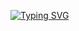 [![Typing SVG](https://readme-typing-svg.demolab.com?font=Fira+Code&pause=10000&color=151F92&center=true&width=435&lines=made+in+gotham)](https://git.io/typing-svg)


